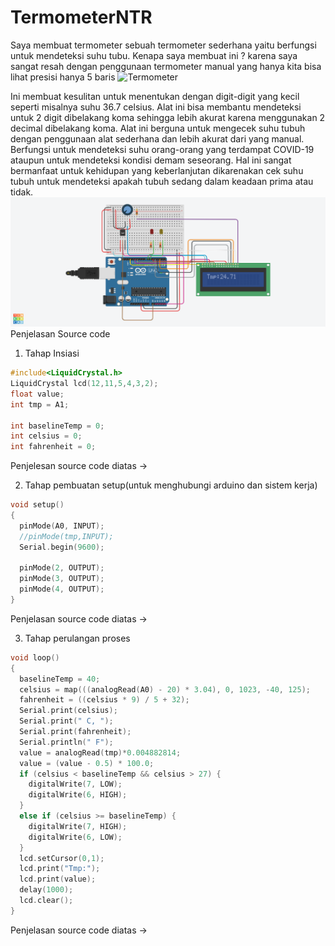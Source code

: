 # TermometerNTR

Saya membuat termometer sebuah termometer sederhana yaitu berfungsi untuk mendeteksi suhu tubu. Kenapa saya membuat ini ? karena saya sangat resah dengan penggunaan termometer manual yang hanya kita bisa lihat presisi hanya 5 baris 
![Termometer](https://user-images.githubusercontent.com/56785130/112773504-7fc7e900-9060-11eb-9d35-8b3a335157da.png)

Ini membuat kesulitan untuk menentukan dengan digit-digit yang kecil seperti misalnya suhu 36.7 celsius. Alat ini bisa membantu mendeteksi untuk 2 digit dibelakang koma sehingga lebih akurat karena menggunakan 2 decimal dibelakang koma. Alat ini berguna untuk mengecek suhu tubuh dengan penggunaan alat sederhana dan lebih akurat dari yang manual. Berfungsi untuk mendeteksi suhu orang-orang yang terdampat COVID-19 ataupun untuk mendeteksi kondisi demam seseorang. Hal ini sangat bermanfaat untuk kehidupan yang keberlanjutan dikarenakan cek suhu tubuh untuk mendeteksi apakah tubuh sedang dalam keadaan prima atau tidak.
![termometer](https://github.com/Fitrah1812/TermometerNTR/blob/main/Dokumentasi/Penugasan_Camin_NCC.png)
Penjelasan Source code

1. Tahap Insiasi
``` c
#include<LiquidCrystal.h>
LiquidCrystal lcd(12,11,5,4,3,2);
float value;
int tmp = A1;

int baselineTemp = 0;
int celsius = 0;
int fahrenheit = 0;
```
Penjelesan source code diatas ->

2. Tahap pembuatan setup(untuk menghubungi arduino dan sistem kerja)
``` c
void setup()
{
  pinMode(A0, INPUT);
  //pinMode(tmp,INPUT);
  Serial.begin(9600);

  pinMode(2, OUTPUT);
  pinMode(3, OUTPUT);
  pinMode(4, OUTPUT);
}
```
Penjelasan source code diatas ->

3. Tahap perulangan proses
``` c
void loop()
{
  baselineTemp = 40;
  celsius = map(((analogRead(A0) - 20) * 3.04), 0, 1023, -40, 125);
  fahrenheit = ((celsius * 9) / 5 + 32);
  Serial.print(celsius);
  Serial.print(" C, ");
  Serial.print(fahrenheit);
  Serial.println(" F");
  value = analogRead(tmp)*0.004882814;
  value = (value - 0.5) * 100.0;
  if (celsius < baselineTemp && celsius > 27) {
    digitalWrite(7, LOW);
    digitalWrite(6, HIGH);
  }
  else if (celsius >= baselineTemp) {
    digitalWrite(7, HIGH);
    digitalWrite(6, LOW);
  }
  lcd.setCursor(0,1);
  lcd.print("Tmp:");
  lcd.print(value);
  delay(1000);
  lcd.clear();
}
```
Penjelasan source code diatas -> 

